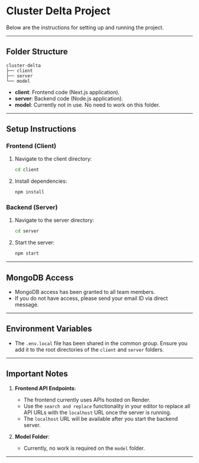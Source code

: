 # Cluster Delta Project

Below are the instructions for setting up and running the project.

---

## Folder Structure
```
cluster-delta
├── client
├── server
└── model
```

- **client**: Frontend code (Next.js application).
- **server**: Backend code (Node.js application).
- **model**: Currently not in use. No need to work on this folder.

---

## Setup Instructions

### Frontend (Client)
1. Navigate to the client directory:
   ```bash
   cd client
   ```
2. Install dependencies:
   ```bash
   npm install
   ```

### Backend (Server)
1. Navigate to the server directory:
   ```bash
   cd server
   ```
2. Start the server:
   ```bash
   npm start
   ```

---

## MongoDB Access
- MongoDB access has been granted to all team members.
- If you do not have access, please send your email ID via direct message.

---

## Environment Variables
- The `.env.local` file has been shared in the common group. Ensure you add it to the root directories of the `client` and `server` folders.

---

## Important Notes
1. **Frontend API Endpoints**:
   - The frontend currently uses APIs hosted on Render.
   - Use the `search and replace` functionality in your editor to replace all API URLs with the `localhost` URL once the server is running.
   - The `localhost` URL will be available after you start the backend server.

2. **Model Folder**:
   - Currently, no work is required on the `model` folder.

---
